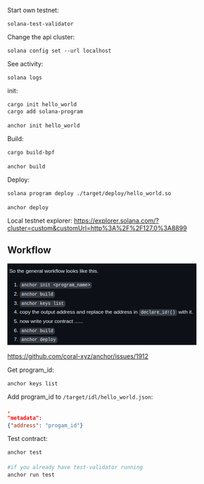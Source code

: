 Start own testnet:
```
solana-test-validator
```

Change the api cluster:
```
solana config set --url localhost
```

See activity:
```
solana logs
```

init:
```
cargo init hello_world 
cargo add solana-program

anchor init hello_world
```

Build:
```
cargo build-bpf

anchor build
```

Deploy:
```
solana program deploy ./target/deploy/hello_world.so

anchor deploy
```

Local testnet explorer:
 https://explorer.solana.com/?cluster=custom&customUrl=http%3A%2F%2F127.0%3A8899

## Workflow 
![workflow anchor](images/workflow.png)

https://github.com/coral-xyz/anchor/issues/1912

Get program_id:
```
anchor keys list
```

Add program_id to `/target/idl/hello_world.json`:
```json
,
"metadata":
{"address": "progam_id"}
```

Test contract:
```bash
anchor test 
 
#if you already have test-validator running
anchor run test
```
